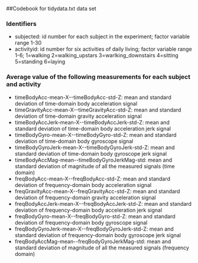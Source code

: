 ##Codebook for tidydata.txt data set
### Identifiers
* subjected: id number for each subject in the experiment; factor variable range 1-30
* activityid: id number for six activities of daily living; factor variable range 1-6; 1=walking 2=walking_upstars 3=warlking_downstairs 4=sitting 5=standing 6=laying
### Average value of the following measurements for each subject and activity
* timeBodyAcc-mean-X--timeBodyAcc-std-Z: mean and standard deviation of time-domain body acceleration signal
* timeGravityAcc-mean-X--timeGravityAcc-std-Z: mean and standard deviation of time-domain gravity acceleration signal
* timeBodyAccJerk-mean-X--timeBodyAccJerk-std-Z: mean and standard deviation of time-domain body acceleration jerk signal
* timeBodyGyro-mean-X--timeBodyGyro-std-Z: mean and standard deviation of time-domain body gyroscope signal
* timeBodyGyroJerk-mean-X--timeBodyGyroJerk-std-Z: mean and standard deviation of time-domain body gyroscope jerk signal
* timeBodyAccMag-mean--timeBodyGyroJerkMag-std: mean and standard deviation of magnitude of all the measured signals (time domain)
* freqBodyAcc-mean-X--freqBodyAcc-std-Z: mean and standard deviation of frequency-domain body acceleration signal
* freqGravityAcc-mean-X--freqGravityAcc-std-Z: mean and standard deviation of frequency-domain gravity acceleration signal
* freqBodyAccJerk-mean-X--freqBodyAccJerk-std-Z: mean and standard deviation of frequency-domain body acceleration jerk signal
* freqBodyGyro-mean-X--freqBodyGyro-std-Z: mean and standard deviation of frequency-domain body gyroscope signal
* freqBodyGyroJerk-mean-X--freqBodyGyroJerk-std-Z: mean and standard deviation of frequency-domain body gyroscope jerk signal
* freqBodyAccMag-mean--freqBodyGyroJerkMag-std: mean and standard deviation of magnitude of all the measured signals (frequency domain)
